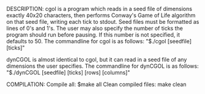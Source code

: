 DESCRIPTION:
cgol is a program which reads in a seed file of dimensions exactly 40x20 characters, then performs Conway's Game of Life algorithm on that seed file, writing each tick to stdout. Seed files must be formatted as lines of 0's and 1's. The user may also specify the number of ticks the program should run before pausing. If this number is not specified, it defaults to 50.
The commandline for cgol is as follows: "$./cgol [seedfile] [ticks]"

dynCGOL is almost identical to cgol, but it can read in a seed file of any dimensions the user specifies.
The commandline for dynCGOL is as follows: "$./dynCGOL [seedfile] [ticks] [rows] [columns]"

COMPILATION:
Compile all: $make all
Clean compiled files: make clean

